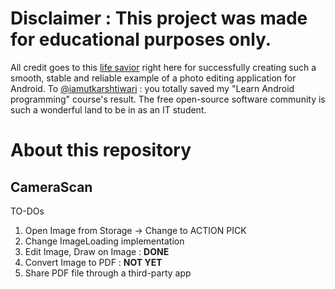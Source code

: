 # Disclaimer : This project was made for educational purposes only.
All credit goes to this [life savior](https://github.com/iamutkarshtiwari/) right here for
successfully creating such a smooth, stable and reliable example of a photo editing application for Android.
To [@iamutkarshtiwari](https://github.com/iamutkarshtiwari/) : you totally saved my
"Learn Android programming" course's result. The free open-source software community is such a
wonderful land to be in as an IT student.

# About this repository
## CameraScan
  TO-DOs
  1. Open Image from Storage -> Change to ACTION PICK
  2. Change ImageLoading implementation
  2. Edit Image, Draw on Image : **DONE**
  3. Convert Image to PDF : **NOT YET**
  4. Share PDF file through a third-party app
